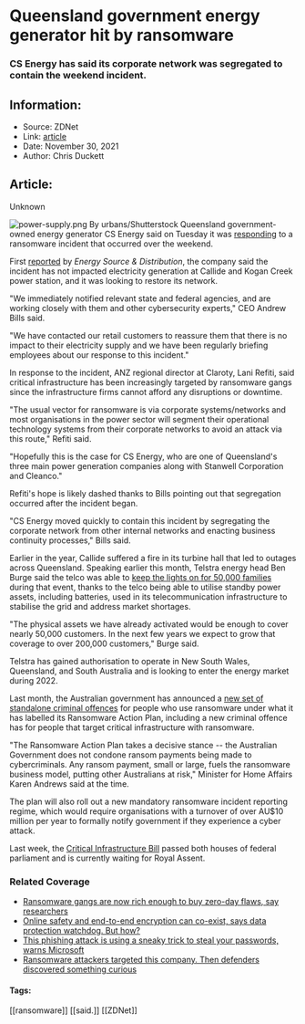 # Queensland government energy generator hit by ransomware
### CS Energy has said its corporate network was segregated to contain the weekend incident.

## Information:
+ Source: ZDNet
+ Link: [article](https://www.zdnet.com/article/queensland-government-energy-generator-hit-by-ransomware/)
+ Date: November 30, 2021
+ Author: Chris Duckett


## Article:
Unknown

![power-supply.png](https://www.zdnet.com/a/img/resize/37a2d16b542dd50dc3dc9b7fbf34cec58e5b619a/2021/11/29/bab95eda-eab0-41d6-b692-d97ed32212dd/power-supply.png?width=1200&fit=bounds&auto=webp)
 By urbans/Shutterstock
 Queensland government-owned energy generator CS Energy said on Tuesday it was [responding](https://www.csenergy.com.au/news/cs-energy-responds-to-cyber-security-incident) to a ransomware incident that occurred over the weekend. 

First [reported](https://esdnews.com.au/breaking-cs-energy-hit-by-ransomware-attack/) by *Energy Source & Distribution*, the company said the incident has not impacted electricity generation at Callide and Kogan Creek power station, and it was looking to restore its network. 

"We immediately notified relevant state and federal agencies, and are working closely with them and other cybersecurity experts," CEO Andrew Bills said. 

"We have contacted our retail customers to reassure them that there is no impact to their electricity supply and we have been regularly briefing employees about our response to this incident." 

In response to the incident, ANZ regional director at Claroty, Lani Refiti, said critical infrastructure has been increasingly targeted by ransomware gangs since the infrastructure firms cannot afford any disruptions or downtime. 

"The usual vector for ransomware is via corporate systems/networks and most organisations in the power sector will segment their operational technology systems from their corporate networks to avoid an attack via this route," Refiti said. 

"Hopefully this is the case for CS Energy, who are one of Queensland's three main power generation companies along with Stanwell Corporation and Cleanco." 






Refiti's hope is likely dashed thanks to Bills pointing out that segregation occurred after the incident began. 

"CS Energy moved quickly to contain this incident by segregating the corporate network from other internal networks and enacting business continuity processes," Bills said. 

Earlier in the year, Callide suffered a fire in its turbine hall that led to outages across Queensland. Speaking earlier this month, Telstra energy head Ben Burge said the telco was able to [keep the lights on for 50,000 families](https://www.zdnet.com/article/telstra-to-take-measured-approach-to-entering-energy-market-in-2022/) during that event, thanks to the telco being able to utilise standby power assets, including batteries, used in its telecommunication infrastructure to stabilise the grid and address market shortages.

"The physical assets we have already activated would be enough to cover nearly 50,000 customers. In the next few years we expect to grow that coverage to over 200,000 customers," Burge said. 

Telstra has gained authorisation to operate in New South Wales, Queensland, and South Australia and is looking to enter the energy market during 2022. 

Last month, the Australian government has announced a [new set of standalone criminal offences](https://www.zdnet.com/article/australias-new-ransomware-plan-to-create-ransomware-offences-and-reporting-regime/) for people who use ransomware under what it has labelled its Ransomware Action Plan, including a new criminal offence has for people that target critical infrastructure with ransomware. 

"The Ransomware Action Plan takes a decisive stance -- the Australian Government does not condone ransom payments being made to cybercriminals. Any ransom payment, small or large, fuels the ransomware business model, putting other Australians at risk," Minister for Home Affairs Karen Andrews said at the time. 

The plan will also roll out a new mandatory ransomware incident reporting regime, which would require organisations with a turnover of over AU$10 million per year to formally notify government if they experience a cyber attack. 

Last week, the [Critical Infrastructure Bill](https://www.zdnet.com/article/critical-infrastructure-bill-should-be-split-to-swiftly-give-government-last-resort-powers-pjcis/) passed both houses of federal parliament and is currently waiting for Royal Assent. 

### Related Coverage

* [Ransomware gangs are now rich enough to buy zero-day flaws, say researchers](/article/ransomware-gangs-are-now-rich-enough-to-buy-zero-day-flaws-say-researchers/)
* [Online safety and end-to-end encryption can co-exist, says data protection watchdog. But how?](/article/online-safety-and-end-to-end-encryption-can-co-exist-says-data-protection-watchdog-but-how/)
* [This phishing attack is using a sneaky trick to steal your passwords, warns Microsoft](/article/this-phishing-attack-is-using-a-sneaky-trick-to-steal-your-passwords-warns-microsoft/)
* [Ransomware attackers targeted this company. Then defenders discovered something curious](/article/ransomware-attackers-targeted-this-company-then-defenders-discovered-something-curious/)





#### Tags:
[[ransomware]] [[said.]] [[ZDNet]]
